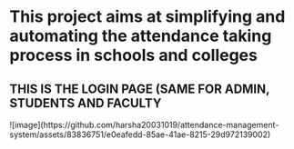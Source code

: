 <H1>This project aims at simplifying and automating the attendance taking process in schools and colleges</H1>

<H2>THIS IS THE LOGIN PAGE (SAME FOR ADMIN, STUDENTS AND FACULTY</H2>
![image](https://github.com/harsha20031019/attendance-management-system/assets/83836751/e0eafedd-85ae-41ae-8215-29d972139002)
